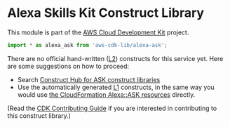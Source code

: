 # Alexa Skills Kit Construct Library


This module is part of the [AWS Cloud Development Kit](https://github.com/aws/aws-cdk) project.

```ts nofixture
import * as alexa_ask from 'aws-cdk-lib/alexa-ask';
```

<!--BEGIN CFNONLY DISCLAIMER-->

There are no official hand-written ([L2](https://docs.aws.amazon.com/cdk/latest/guide/constructs.html#constructs_lib)) constructs for this service yet. Here are some suggestions on how to proceed:

- Search [Construct Hub for ASK construct libraries](https://constructs.dev/search?q=ask)
- Use the automatically generated [L1](https://docs.aws.amazon.com/cdk/latest/guide/constructs.html#constructs_l1_using) constructs, in the same way you would use [the CloudFormation Alexa::ASK resources](https://docs.aws.amazon.com/AWSCloudFormation/latest/UserGuide/Alexa_ASK.html) directly.


(Read the [CDK Contributing Guide](https://github.com/aws/aws-cdk/blob/master/CONTRIBUTING.md) if you are interested in contributing to this construct library.)

<!--END CFNONLY DISCLAIMER-->
